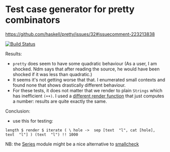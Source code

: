 # Test case generator for pretty combinators

https://github.com/haskell/pretty/issues/32#issuecomment-223213838

[![Build Status](https://travis-ci.org/jwaldmann/pretty-test.svg)](http://travis-ci.org/jwaldmann/pretty-test)

Results:

* `pretty` does seem to have some quadratic behaviour 
  (As a user, I am shocked. Ndm says that after reading the source, he would have been shocked if it was less than quadratic.)
* It seems it's not getting worse that that. I enumerated small contexts and found none that shows drastically different behaviour.
* For these tests, it does not matter that we render to plain `Strings` which has inefficient `(++)`. 
  I used a [different render function](https://github.com/jwaldmann/pretty-test/blob/master/src/Lib.hs#L90) that just computes a number: results are quite exactly the same.

Conclusion:

* use this for testing:
```
length $ render $ iterate ( \ hole ->  sep [text  "l", cat [hole], text  "l"] ) (text  "l") !! 1000
```

NB: the [Series](https://github.com/jwaldmann/pretty-test/blob/master/src/Series.hs) module might be a nice alternative to [smallcheck](https://github.com/feuerbach/smallcheck)

